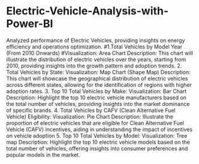 # Electric-Vehicle-Analysis-with-Power-BI
Analyzed performance of Electric Vehicles, providing insights on energy efficiency and operations optimization.
#1.Total Vehicles by Model Year (From 2010 Onwards)
#Visualization: Area Chart
Description: This chart will illustrate the distribution of electric vehicles over the years, starting from 2010, providing insights into the growth pattern and adoption trends.
2. Total Vehicles by State:
Visualization: Map Chart (Shape Map) 
Description: This chart will showcase the geographical distribution of electric vehicles across different states, allowing for the identification of regions with higher adoption rates.
3. Top 10 Total Vehicles by Make:
Visualization: Bar Chart 
Description: Highlight the top 10 electric vehicle manufacturers based on the total number of vehicles, providing insights into the market dominance of specific brands.
4. Total Vehicles by CAFV (Clean Alternative Fuel Vehicle) Eligibility:
Visualization: Pie Chart 
Description: Illustrate the proportion of electric vehicles that are eligible for Clean Alternative Fuel Vehicle (CAFV) incentives, aiding in understanding the impact of incentives on vehicle adoption
5. Top 10 Total Vehicles by Model:
Visualization: Tree map
Description: Highlight the top 10 electric vehicle models based on the total number of vehicles, offering insights into consumer preferences and popular models in the market.


